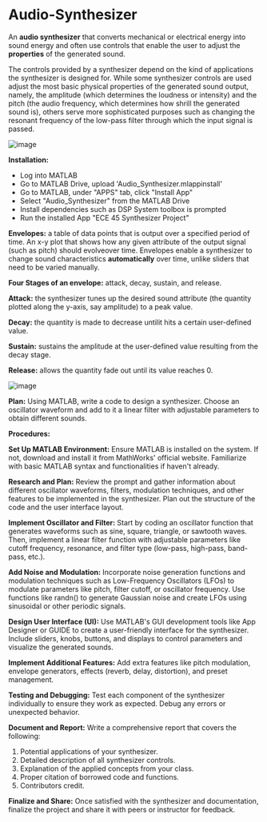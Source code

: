 # Audio-Synthesizer
An **audio synthesizer** that converts mechanical or electrical energy into sound energy and often use controls that enable the user to adjust the **properties** of the generated sound. 

The controls provided by a synthesizer depend on the kind of applications the synthesizer is designed for. While some synthesizer controls are used adjust the most basic physical properties of the generated sound output, namely, the amplitude (which determines the loudness or intensity) and the pitch (the audio frequency, which determines how shrill the generated sound is), others serve more sophisticated purposes such as changing the resonant frequency of the low-pass filter through which the input signal is passed. 

![image](https://github.com/user-attachments/assets/294158f6-fcad-4dc5-b34b-822dea192e4b)

**Installation:**

- Log into MATLAB
- Go to MATLAB Drive, upload 'Audio_Synthesizer.mlappinstall'
- Go to MATLAB, under "APPS" tab, click "Install App"
- Select "Audio_Synthesizer" from the MATLAB Drive
- Install dependencies such as DSP System toolbox is prompted
- Run the installed App "ECE 45 Synthesizer Project"

**Envelopes:** a table of data points that is output over a specified period of time.
An x-y plot that shows how any given attribute of the output signal (such as pitch) should evolveover time. 
Envelopes enable a synthesizer to change sound characteristics **automatically** over time, unlike sliders that need to be varied manually.

**Four Stages of an envelope:** attack, decay, sustain, and release.

**Attack:** the synthesizer tunes up the desired sound attribute (the quantity plotted along the y-axis, say amplitude) to a peak value.

**Decay:** the quantity is made to decrease untilit hits a certain user-defined value.

**Sustain:** sustains the amplitude at the user-defined value resulting from the decay stage.

**Release:** allows the quantity fade out until its value reaches 0.

![image](https://github.com/Unforgiven6/Audio-Synthesizer/assets/80782918/1cc244e9-f6f5-4a32-8e28-fe724a4f97ec)

**Plan:** Using MATLAB, write a code to design a synthesizer. Choose an oscillator waveform and add to it a linear filter with adjustable parameters to obtain different sounds.

**Procedures:**

**Set Up MATLAB Environment:**
Ensure MATLAB is installed on the system. If not, download and install it from MathWorks' official website. Familiarize with basic MATLAB syntax and functionalities if haven't already.

**Research and Plan:**
Review the prompt and gather information about different oscillator waveforms, filters, modulation techniques, and other features to be implemented in the synthesizer. Plan out the structure of the code and the user interface layout.

**Implement Oscillator and Filter:**
Start by coding an oscillator function that generates waveforms such as sine, square, triangle, or sawtooth waves. Then, implement a linear filter function with adjustable parameters like cutoff frequency, resonance, and filter type (low-pass, high-pass, band-pass, etc.).

**Add Noise and Modulation:**
Incorporate noise generation functions and modulation techniques such as Low-Frequency Oscillators (LFOs) to modulate parameters like pitch, filter cutoff, or oscillator frequency. Use functions like randn() to generate Gaussian noise and create LFOs using sinusoidal or other periodic signals.

**Design User Interface (UI):**
Use MATLAB's GUI development tools like App Designer or GUIDE to create a user-friendly interface for the synthesizer. Include sliders, knobs, buttons, and displays to control parameters and visualize the generated sounds.

**Implement Additional Features:**
Add extra features like pitch modulation, envelope generators, effects (reverb, delay, distortion), and preset management.

**Testing and Debugging:**
Test each component of the synthesizer individually to ensure they work as expected. Debug any errors or unexpected behavior.

**Document and Report:**
Write a comprehensive report that covers the following:

1. Potential applications of your synthesizer.
2. Detailed description of all synthesizer controls.
3. Explanation of the applied concepts from your class.
4. Proper citation of borrowed code and functions.
5. Contributors credit.

**Finalize and Share:**
Once satisfied with the synthesizer and documentation, finalize the project and share it with peers or instructor for feedback.
